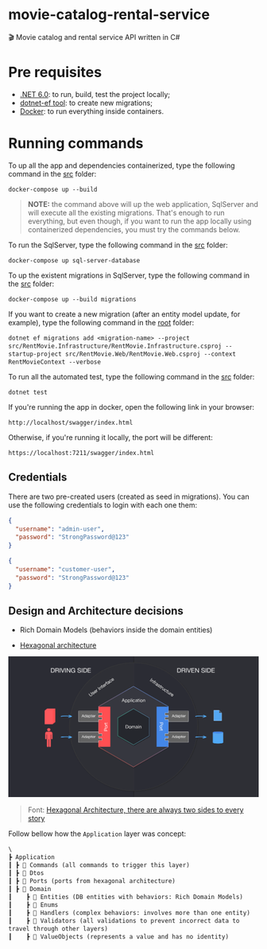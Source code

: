 # movie-catalog-rental-service

🎬 Movie catalog and rental service API written in C#

# Pre requisites

- [.NET 6.0](https://dotnet.microsoft.com/en-us/download): to run, build, test the project locally;
- [dotnet-ef tool](https://docs.microsoft.com/en-us/ef/core/cli/dotnet): to create new migrations;
- [Docker](https://www.docker.com/products/docker-desktop/): to run everything inside containers.

# Running commands

To up all the app and dependencies containerized, type the following command in
the [src](./src) folder:

```shell
docker-compose up --build
```

> **NOTE:** the command above will up the web application, SqlServer and will execute all the existing migrations.
> That's enough to run everything, but even though, if you want to run the app locally using containerized dependencies,
> you must try the commands below.

To run the SqlServer, type the following command in
the [src](./src) folder:

```shell
docker-compose up sql-server-database
```

To up the existent migrations in SqlServer, type the following command in
the [src](./src) folder:

```shell
docker-compose up --build migrations
```

If you want to create a new migration (after an entity model update, for example), type the following command in
the [root](./) folder:

```shell
dotnet ef migrations add <migration-name> --project src/RentMovie.Infrastructure/RentMovie.Infrastructure.csproj --startup-project src/RentMovie.Web/RentMovie.Web.csproj --context RentMovieContext --verbose
```

To run all the automated test, type the following command in the [src](./src) folder:

```shell
dotnet test
```

If you're running the app in docker, open the following link in your browser:

```shell
http://localhost/swagger/index.html
```

Otherwise, if you're running it locally, the port will be different:

```shell
https://localhost:7211/swagger/index.html
```

## Credentials

There are two pre-created users (created as seed in migrations). You can use the following credentials to login with each one them:

```json
{
  "username": "admin-user",
  "password": "StrongPassword@123"
}
```

```json
{
  "username": "customer-user",
  "password": "StrongPassword@123"
}
```

## Design and Architecture decisions

- Rich Domain Models (behaviors inside the domain entities)

- [Hexagonal architecture](https://alistair.cockburn.us/hexagonal-architecture/)

![hexagonal architecture](./assets/hexagonal.png)

> Font: [Hexagonal Architecture, there are always two sides to
> every story](https://medium.com/ssense-tech/hexagonal-architecture-there-are-always-two-sides-to-every-story-bc0780ed7d9c)

Follow bellow how the `Application` layer was concept:

```shell
\
┣ Application
┃ ┣ 📂 Commands (all commands to trigger this layer)
┃ ┣ 📂 Dtos
┃ ┣ 📂 Ports (ports from hexagonal architecture)
┃ ┣ 📂 Domain
┃    ┣ 📂 Entities (DB entities with behaviors: Rich Domain Models)
┃    ┣ 📂 Enums
┃    ┣ 📂 Handlers (complex behaviors: involves more than one entity)
┃    ┣ 📂 Validators (all validations to prevent incorrect data to travel through other layers)
┃    ┣ 📂 ValueObjects (represents a value and has no identity)
```